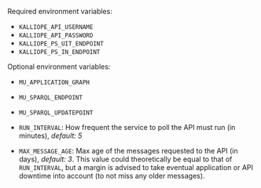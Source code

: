 
Required environment variables:

* `KALLIOPE_API_USERNAME`  
* `KALLIOPE_API_PASSWORD`
* `KALLIOPE_PS_UIT_ENDPOINT`
* `KALLIOPE_PS_IN_ENDPOINT`


Optional environment variables:

* `MU_APPLICATION_GRAPH`
* `MU_SPARQL_ENDPOINT`
* `MU_SPARQL_UPDATEPOINT`

* `RUN_INTERVAL`: How frequent the service to poll the API must run (in minutes), _default: 5_
* `MAX_MESSAGE_AGE`: Max age of the messages requested to the API (in days), _default: 3_. This value could theoretically be equal to that of `RUN_INTERVAL`, but a margin is advised to take eventual application or API downtime into account (to not miss any older messages).
